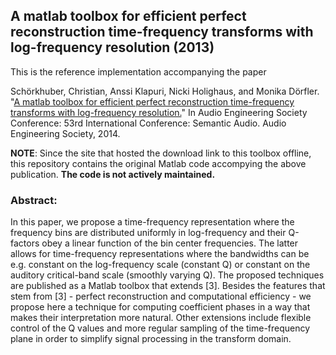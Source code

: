 ## A matlab toolbox for efficient perfect reconstruction time-frequency transforms with log-frequency resolution (2013)

This is the reference implementation accompanying the paper

Schörkhuber, Christian, Anssi Klapuri, Nicki Holighaus, and Monika Dörfler. "[A matlab toolbox for efficient perfect reconstruction time-frequency transforms with log-frequency resolution.](https://www.researchgate.net/profile/Christian-Schoerkhuber/publication/274009051_A_Matlab_Toolbox_for_Efficient_Perfect_Reconstruction_Time-Frequency_Transforms_with_Log-Frequency_Resolution/links/5512db610cf20bfdad5231f2/A-Matlab-Toolbox-for-Efficient-Perfect-Reconstruction-Time-Frequency-Transforms-with-Log-Frequency-Resolution.pdf)" In Audio Engineering Society Conference: 53rd International Conference: Semantic Audio. Audio Engineering Society, 2014.

**NOTE**: Since the site that hosted the download link to this toolbox offline, this repository contains the original Matlab code accompying the above publication. **The code is not actively maintained.**

### Abstract:
In this paper, we propose a time-frequency representation where the frequency bins are distributed uniformly in log-frequency and their Q-factors obey a linear function of the bin center frequencies. The latter allows for time-frequency representations where the bandwidths can be e.g. constant on the log-frequency scale (constant Q) or constant on the auditory critical-band scale (smoothly varying Q). The proposed techniques are published as a Matlab toolbox that extends [3]. Besides the features that stem from [3] - perfect reconstruction and computational efficiency - we propose here a technique for computing coefficient phases in a way that makes their interpretation more natural. Other extensions include flexible control of the Q values and more regular sampling of the time-frequency plane in order to simplify signal processing in the transform domain.

